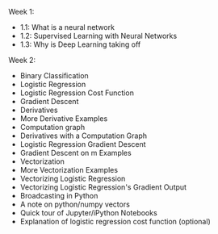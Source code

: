 Week 1:
  - 1.1: What is a neural network
  - 1.2: Supervised Learning with Neural Networks
  - 1.3: Why is Deep Learning taking off
  
Week 2:
  - Binary Classification
  - Logistic Regression
  - Logistic Regression Cost Function
  - Gradient Descent
  - Derivatives
  - More Derivative Examples
  - Computation graph
  - Derivatives with a Computation Graph
  - Logistic Regression Gradient Descent
  - Gradient Descent on m Examples
  - Vectorization
  - More Vectorization Examples
  - Vectorizing Logistic Regression
  - Vectorizing Logistic Regression's Gradient Output
  - Broadcasting in Python
  - A note on python/numpy vectors
  - Quick tour of Jupyter/iPython Notebooks
  - Explanation of logistic regression cost function (optional)

